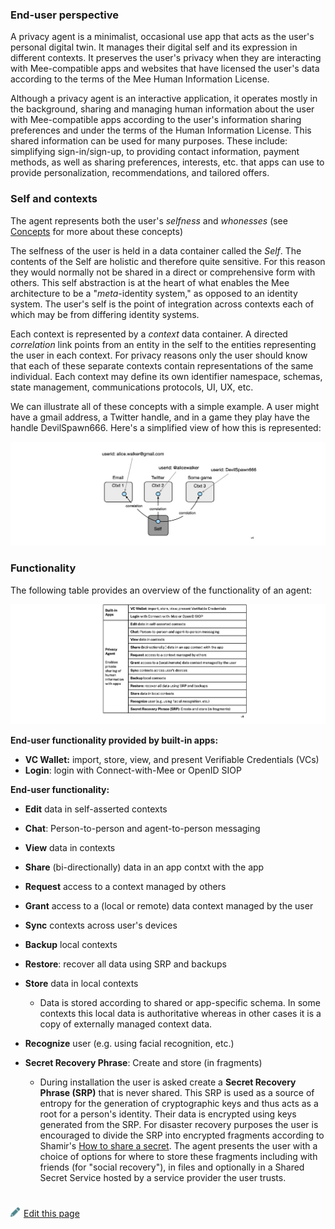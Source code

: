 ### End-user perspective

A privacy agent is a minimalist, occasional use app that acts as the user's personal digital twin. It manages their digital self and its expression in different contexts. It preserves the user's privacy when they are interacting with Mee-compatible apps and websites that have licensed the user's data according to the terms of the Mee Human Information License. 

Although a privacy agent is an interactive application, it operates mostly in the background, sharing and managing human information about the user with Mee-compatible apps according to the user's information sharing preferences and under the terms of the Human Information License. This shared information can be used for many purposes. These include: simplifying sign-in/sign-up, to providing contact information, payment methods, as well as sharing preferences, interests, etc. that apps can use to provide personalization, recommendations, and tailored offers. 

### Self and contexts

The agent represents both the user's *selfness* and *whonesses* (see [Concepts](Concepts.md) for more about these concepts)

The selfness of the user is held in a data container called the *Self*. The contents of the Self are holistic and therefore quite sensitive. For this reason they would normally not be shared in a direct or comprehensive form with others. This self abstraction is at the heart of what enables the Mee architecture to be a "*meta*-identity system," as opposed to an identity system. The user's self is the point of integration across contexts each of which may be from differing identity systems. 

Each context is represented by a *context* data container. A directed *correlation* link points from an entity in the self to the entities representing the user in each context. For privacy reasons only the user should know that each of these separate contexts contain representations of the same individual. Each context may define its own identifier namespace, schemas, state management, communications protocols, UI, UX, etc. 

We can illustrate all of these concepts with a simple example. A user might have a gmail address, a Twitter handle, and in a game they play have the handle DevilSpawn666. Here's a simplified view of how this is represented:

![self_and_contexts_example](./images/example0.png)

### Functionality

The following table provides an overview of the functionality of an agent:

![agent-cake-architectural-pov](./images/agent-functionality.png)

**End-user functionality provided by built-in apps:**

- **VC Wallet:** import, store, view, and present Verifiable Credentials (VCs)
- **Login**: login with Connect-with-Mee or OpenID SIOP

**End-user functionality:**

- **Edit** data in self-asserted contexts
- **Chat**: Person-to-person and agent-to-person messaging

- **View** data in contexts
- **Share** (bi-directionally) data in an app contxt with the app
- **Request** access to a context managed by others

- **Grant** access to a (local or remote) data context managed by the user
- **Sync** contexts across user's devices
- **Backup** local contexts

- **Restore**: recover all data using SRP and backups

- **Store** data in local contexts
  - Data is stored according to shared or app-specific schema. In some contexts this local data is authoritative whereas in other cases it is a copy of externally managed context data.

- **Recognize** user (e.g. using facial recognition, etc.)

- **Secret Recovery Phrase**: Create and store (in fragments)
  - During installation the user is asked create a **Secret Recovery Phrase (SRP)** that is never shared. This SRP is used as a source of entropy for the generation of cryptographic keys and thus acts as a root for a person's identity. Their data is encrypted using keys generated from the SRP. For disaster recovery purposes the user is encouraged to divide the SRP into encrypted fragments according to Shamir's [How to share a secret](https://dl.acm.org/doi/10.1145/359168.359176). The agent presents the user with a choice of options for where to store these fragments including with friends (for "social recovery"), in files and optionally in a Shared Secret Service hosted by a service provider the user trusts.


#

[<p><img src="images/edit.svg" style="width: 15px;margin-right: 6px;text-color: #4F868E;" alt="Edit Page" />Edit this page</p>](https://github.com/MeeProject/ecosystem/edit/mdBook/src/Privacy_agent.md)